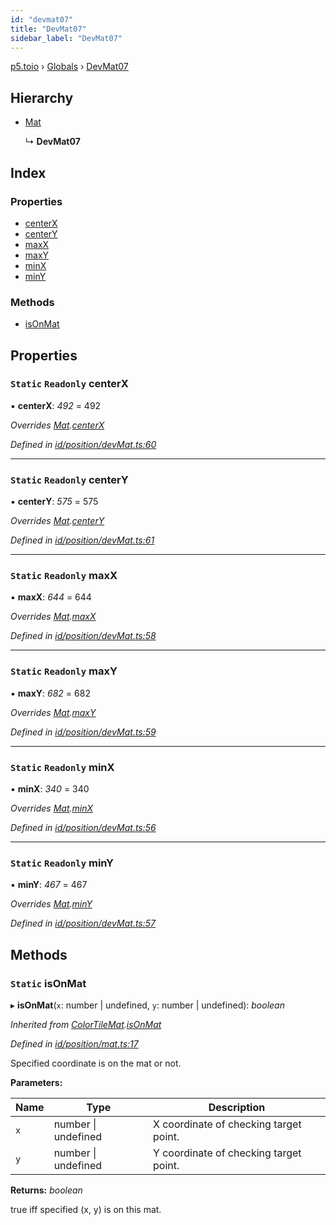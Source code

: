 ```yaml
---
id: "devmat07"
title: "DevMat07"
sidebar_label: "DevMat07"
---
```


[p5.toio](../index.md) › [Globals](../globals.md) › [DevMat07](devmat07.md)

## Hierarchy

* [Mat](mat.md)

  ↳ **DevMat07**

## Index

### Properties

* [centerX](devmat07.md#static-readonly-centerx)
* [centerY](devmat07.md#static-readonly-centery)
* [maxX](devmat07.md#static-readonly-maxx)
* [maxY](devmat07.md#static-readonly-maxy)
* [minX](devmat07.md#static-readonly-minx)
* [minY](devmat07.md#static-readonly-miny)

### Methods

* [isOnMat](devmat07.md#static-isonmat)

## Properties

### `Static` `Readonly` centerX

▪ **centerX**: *492* = 492

*Overrides [Mat](mat.md).[centerX](mat.md#static-protected-centerx)*

*Defined in [id/position/devMat.ts:60](https://github.com/tetunori/p5.toio/blob/0ed7381/src/id/position/devMat.ts#L60)*

___

### `Static` `Readonly` centerY

▪ **centerY**: *575* = 575

*Overrides [Mat](mat.md).[centerY](mat.md#static-protected-centery)*

*Defined in [id/position/devMat.ts:61](https://github.com/tetunori/p5.toio/blob/0ed7381/src/id/position/devMat.ts#L61)*

___

### `Static` `Readonly` maxX

▪ **maxX**: *644* = 644

*Overrides [Mat](mat.md).[maxX](mat.md#static-protected-maxx)*

*Defined in [id/position/devMat.ts:58](https://github.com/tetunori/p5.toio/blob/0ed7381/src/id/position/devMat.ts#L58)*

___

### `Static` `Readonly` maxY

▪ **maxY**: *682* = 682

*Overrides [Mat](mat.md).[maxY](mat.md#static-protected-maxy)*

*Defined in [id/position/devMat.ts:59](https://github.com/tetunori/p5.toio/blob/0ed7381/src/id/position/devMat.ts#L59)*

___

### `Static` `Readonly` minX

▪ **minX**: *340* = 340

*Overrides [Mat](mat.md).[minX](mat.md#static-protected-minx)*

*Defined in [id/position/devMat.ts:56](https://github.com/tetunori/p5.toio/blob/0ed7381/src/id/position/devMat.ts#L56)*

___

### `Static` `Readonly` minY

▪ **minY**: *467* = 467

*Overrides [Mat](mat.md).[minY](mat.md#static-protected-miny)*

*Defined in [id/position/devMat.ts:57](https://github.com/tetunori/p5.toio/blob/0ed7381/src/id/position/devMat.ts#L57)*

## Methods

### `Static` isOnMat

▸ **isOnMat**(`x`: number | undefined, `y`: number | undefined): *boolean*

*Inherited from [ColorTileMat](colortilemat.md).[isOnMat](colortilemat.md#static-isonmat)*

*Defined in [id/position/mat.ts:17](https://github.com/tetunori/p5.toio/blob/0ed7381/src/id/position/mat.ts#L17)*

Specified coordinate is on the mat or not.

**Parameters:**

Name | Type | Description |
------ | ------ | ------ |
`x` | number &#124; undefined | X coordinate of checking target point. |
`y` | number &#124; undefined | Y coordinate of checking target point.  |

**Returns:** *boolean*

true iff specified (x, y) is on this mat.
